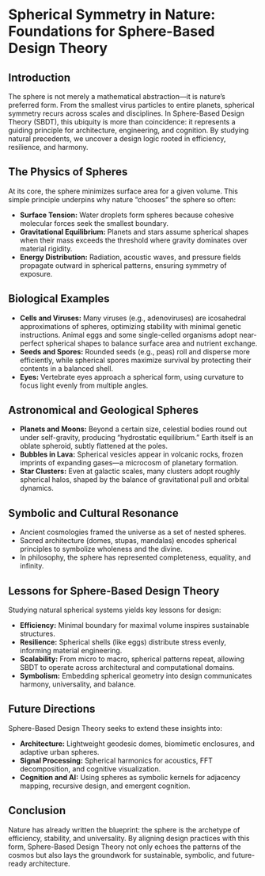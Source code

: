 Spherical Symmetry in Nature: Foundations for Sphere-Based Design Theory
========================================================================

Introduction
------------

The sphere is not merely a mathematical abstraction—it is nature’s preferred form. From the smallest virus particles to entire planets, spherical symmetry recurs across scales and disciplines. In Sphere-Based Design Theory (SBDT), this ubiquity is more than coincidence: it represents a guiding principle for architecture, engineering, and cognition. By studying natural precedents, we uncover a design logic rooted in efficiency, resilience, and harmony.

The Physics of Spheres
----------------------

At its core, the sphere minimizes surface area for a given volume. This simple principle underpins why nature “chooses” the sphere so often:

- **Surface Tension:** Water droplets form spheres because cohesive molecular forces seek the smallest boundary.
- **Gravitational Equilibrium:** Planets and stars assume spherical shapes when their mass exceeds the threshold where gravity dominates over material rigidity.
- **Energy Distribution:** Radiation, acoustic waves, and pressure fields propagate outward in spherical patterns, ensuring symmetry of exposure.

Biological Examples
-------------------

- **Cells and Viruses:** Many viruses (e.g., adenoviruses) are icosahedral approximations of spheres, optimizing stability with minimal genetic instructions. Animal eggs and some single-celled organisms adopt near-perfect spherical shapes to balance surface area and nutrient exchange.
- **Seeds and Spores:** Rounded seeds (e.g., peas) roll and disperse more efficiently, while spherical spores maximize survival by protecting their contents in a balanced shell.
- **Eyes:** Vertebrate eyes approach a spherical form, using curvature to focus light evenly from multiple angles.

Astronomical and Geological Spheres
-----------------------------------

- **Planets and Moons:** Beyond a certain size, celestial bodies round out under self-gravity, producing “hydrostatic equilibrium.” Earth itself is an oblate spheroid, subtly flattened at the poles.
- **Bubbles in Lava:** Spherical vesicles appear in volcanic rocks, frozen imprints of expanding gases—a microcosm of planetary formation.
- **Star Clusters:** Even at galactic scales, many clusters adopt roughly spherical halos, shaped by the balance of gravitational pull and orbital dynamics.

Symbolic and Cultural Resonance
-------------------------------

- Ancient cosmologies framed the universe as a set of nested spheres.
- Sacred architecture (domes, stupas, mandalas) encodes spherical principles to symbolize wholeness and the divine.
- In philosophy, the sphere has represented completeness, equality, and infinity.

Lessons for Sphere-Based Design Theory
--------------------------------------

Studying natural spherical systems yields key lessons for design:

- **Efficiency:** Minimal boundary for maximal volume inspires sustainable structures.
- **Resilience:** Spherical shells (like eggs) distribute stress evenly, informing material engineering.
- **Scalability:** From micro to macro, spherical patterns repeat, allowing SBDT to operate across architectural and computational domains.
- **Symbolism:** Embedding spherical geometry into design communicates harmony, universality, and balance.

Future Directions
-----------------

Sphere-Based Design Theory seeks to extend these insights into:

- **Architecture:** Lightweight geodesic domes, biomimetic enclosures, and adaptive urban spheres.
- **Signal Processing:** Spherical harmonics for acoustics, FFT decomposition, and cognitive visualization.
- **Cognition and AI:** Using spheres as symbolic kernels for adjacency mapping, recursive design, and emergent cognition.

Conclusion
----------

Nature has already written the blueprint: the sphere is the archetype of efficiency, stability, and universality. By aligning design practices with this form, Sphere-Based Design Theory not only echoes the patterns of the cosmos but also lays the groundwork for sustainable, symbolic, and future-ready architecture.

